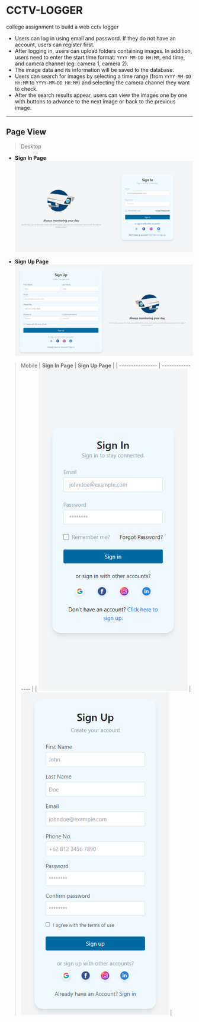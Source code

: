 # CCTV-LOGGER

college assignment to build a web cctv logger

- Users can log in using email and password. If they do not have an account, users can register first.
- After logging in, users can upload folders containing images. In addition, users need to enter the start time format: `YYYY-MM-DD HH:MM`, end time, and camera channel (eg: camera 1, camera 2).
- The image data and its information will be saved to the database.
- Users can search for images by selecting a time range (from `YYYY-MM-DD HH:MM` to `YYYY-MM-DD HH:MM`) and selecting the camera channel they want to check.
- After the search results appear, users can view the images one by one with buttons to advance to the next image or back to the previous image.

---

## Page View

> Desktop

- **Sign In Page**
  ![](./frontend/src/documentation/sign-in-desktop.png)

- **Sign Up Page**
  ![](./frontend/src/documentation/sign-up-desktop.png)

> Mobile
> | **Sign In Page** | **Sign Up Page** |
> | ---------------- | ---------------- |
> | ![Sign In Mobile](./frontend/src/documentation/sign-in-mobile.png) | ![Sign Up Mobile](./frontend/src/documentation/sign-up-mobile.png) |
